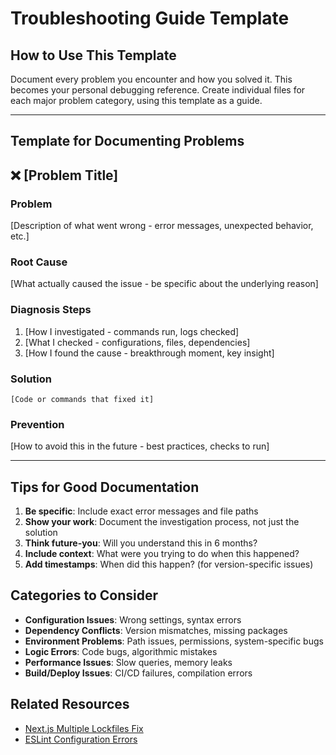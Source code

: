 # Troubleshooting Guide Template

## How to Use This Template

Document every problem you encounter and how you solved it. This becomes your personal debugging reference. Create individual files for each major problem category, using this template as a guide.

---

## Template for Documenting Problems

## ❌ [Problem Title]

### Problem
[Description of what went wrong - error messages, unexpected behavior, etc.]

### Root Cause
[What actually caused the issue - be specific about the underlying reason]

### Diagnosis Steps
1. [How I investigated - commands run, logs checked]
2. [What I checked - configurations, files, dependencies]
3. [How I found the cause - breakthrough moment, key insight]

### Solution
```[language]
[Code or commands that fixed it]
```

### Prevention
[How to avoid this in the future - best practices, checks to run]

---

## Tips for Good Documentation

1. **Be specific**: Include exact error messages and file paths
2. **Show your work**: Document the investigation process, not just the solution
3. **Think future-you**: Will you understand this in 6 months?
4. **Include context**: What were you trying to do when this happened?
5. **Add timestamps**: When did this happen? (for version-specific issues)

## Categories to Consider

- **Configuration Issues**: Wrong settings, syntax errors
- **Dependency Conflicts**: Version mismatches, missing packages
- **Environment Problems**: Path issues, permissions, system-specific bugs
- **Logic Errors**: Code bugs, algorithmic mistakes
- **Performance Issues**: Slow queries, memory leaks
- **Build/Deploy Issues**: CI/CD failures, compilation errors

## Related Resources
- [Next.js Multiple Lockfiles Fix](../nextjs/nextjs-multiple-lockfiles-fix.md)
- [ESLint Configuration Errors](../eslint/eslint-config-syntax-errors.md)